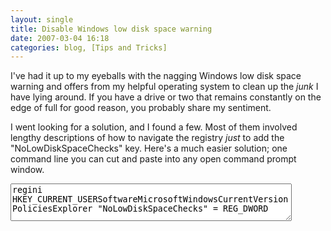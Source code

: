 ```yaml
---
layout: single
title: Disable Windows low disk space warning
date: 2007-03-04 16:18
categories: blog, [Tips and Tricks]
---
```

I've had it up to my eyeballs with the nagging Windows low disk space warning and offers from my helpful operating system to clean up the <em>junk </em>I have lying around. If you have a drive or two that remains constantly on the edge of full for good reason, you probably share my sentiment.

I went looking for a solution, and I found a few. Most of them involved lengthy descriptions of how to navigate the registry <em>just </em>to add the "NoLowDiskSpaceChecks" key. Here's a much easier solution; one command line you can cut and paste into any open command prompt window.
<textarea style="width: 450px; height: 60px">regini HKEY_CURRENT_USERSoftwareMicrosoftWindowsCurrentVersionPoliciesExplorer "NoLowDiskSpaceChecks" = REG_DWORD</textarea>
